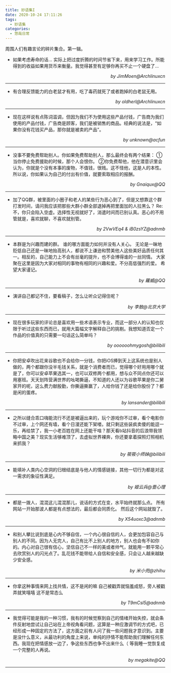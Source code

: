 ```yaml
---
title: 妙语集I
date: 2020-10-24 17:11:26
tags:
  - 妙语集
categories:
  - 悠哉日常
---
```


周围人们有趣言论的碎片集合。第一辑。

<!-- more -->

* 如果考虑寿命的话…
  实际上把过度折腾的时间节省下来，用来学习工作。所能得到的收益如果用货币来衡量。我觉得甚至有足够你再买不止一个硬盘了…

<div style="text-align: right"><i>by JimMoen@Archlinuxcn</i></div>

<hr/>

* 有合理反馈能力的白老鼠才有用，吃了毒药就死了或者跑掉的白老鼠无用。

  <div style="text-align: right"><i>by oldherl@Archlinuxcn</i></div>

<hr/>

* 现在这样说有点陈词滥调，但因为我们不为使用这些产品付钱，广告商为我们使用的产品付钱，广告商是顾客，我们是被销售的商品。经典的说法是，“如果你没有花钱买产品，那你就是被卖的产品”。

  <div style="text-align: right"><i>by unknown@acfun</i></div>

<hr/>

* 没事不要免费帮助别人。你如果免费帮助别人，那么最终会有两个结果：
  ①当你停止免费援助的时候，那个人会恨你。
  ②你免费帮他，他在潜意识里会认为，你就是个没有本事的废物，不值钱，很贱。这不怪他，这是人的本性。
  所以说，你如果认为自己的付出有价值，就要索取相应的报酬。

  <div style="text-align: right"><i>by Gnaiqux@QQ</i></div>

<hr/>

* 加了QQ群，被里面的小圈子和老人的某些行为恶心到了，但是又想靠这个群打发时间，请问我应该把那些大群小群全部退掉再把里面加的人拉黑么？
  Re: 不，你只会陷入空虚。选择性无视就好了，消遣时间而已别认真。恶心的不用管就是，喜欢就聊，不喜欢就别管。

  <div style="text-align: right"><i>by 2VwVEq4 & iB0zsYZ@adnmb</i></div>

<hr/>

* 本群是为兴趣而建的群。
  谁的哪方面能力如何并没有人关心。
  无论是一昧地贬低自己还是一昧地抬高别人，都说不上谦逊和赞美他人这些美好品质任何其一。相反的，自己能力上不会有丝毫的提升，也不会博得谁的一丝同情。
  大家聚在这里是因为大家对相同的事物有相同的兴趣和爱。不分高低强烈的爱。
  希望大家谨记。

  <div style="text-align: right"><i>by 羅威@QQ</i></div>

<hr/>

* 演讲自己都记不住，要看稿子，怎么让听众记得住呢？

  <div style="text-align: right"><i>by 李敖@北京大学</i></div>

<hr/>

* 现在很多玩家的评论总是喜欢用一些术语表示专业，而这一部分人的认知也仅限于听过这些东西而已，就用大篇幅文字解释自己的挑剔。我想知道否定一个作品的价值真的只需要一句话这么简单吗？

<div style="text-align: right"><i>by oooooohmygosh@bilibili</i></div>

<hr/>

* 你把安卓吹出花来谷歌也不会给你一分钱，你把iOS捧到天上这系统也是别人做的，两个都跟你没半毛钱关系，就是个消费者而已，觉得哪个好用用哪个就是了，你可以安卓苹果选其一，也可以双修两个都用，想与众不同点你还可以用塞班。天天划阵营满世界的吆喝撕逼，不知道的人还以为谷歌苹果是你二舅家开的呢，这么费力献殷勤，你撕逼撕赢了，人给你钱了还是给你股份了？都是闲的蛋疼。

<div style="text-align: right"><i>by lansander@bilibili</i></div>

<hr/>

* 之所以缝合乖口嗨能流行不还是被逼出来的，玩个游戏你不过审，看个电影你不过审，上个网还有墙，看个日漫还能下架喽。就只剩这些装疯卖傻的能逗一乐，再给禁了，我一小老百姓在网上还能干啥？那天看b站抖音的后浪带我领略中国之美？现实生活够难顶了，去虚拟世界裸奔，你还要拿着探照灯照相机来抓我？

<div style="text-align: right"><i>by 筱筱小师妹@bilibili</i></div><hr/>

* 能填补人类内心空洞的归根结底是与他人的情感链接，其他一切行为都是对这一需求的象征性满足。

<div style="text-align: right"><i>by 姬云兵@壹心理</i></div><hr/>

* 都是一拨人，混混这儿混混那儿，说话的方式在变，水平始终就那么点。
  所有网站一开始那波人都是有点想法的，最后都会同质化。
  然后这个网站就毁了。

<div style="text-align: right"><i>by X54uoxc3@adnmb</i></div><hr/>

* 和别人攀比说到底是心内不够自信，一个内心很自信的人，会更加包容自己与别人的不同。因为人无完人，自己有比不上别人的地方，别人也会有不如你的。内心对自己很有信心，坚信自己不一样的美或者帅气，就能用一颗平常心去欣赏别人的闪光点了。乱花钱不能带给人自信和安全感，只会让人越来越缺少安全感。

<div style="text-align: right"><i>by 米小兜@zhihu</i></div><hr/>

* 你拿这种事情来网上找共情，这不是闲的嘛
  自己被戳弄就恼羞成怒，旁人被戳弄就笑嘻嘻
  这不是常态么

<div style="text-align: right"><i>by T9mCsl5@adnmb</i></div><hr/>

* 我觉得可能是我的一种习惯，我有的时候觉察到自己的情绪开始失控，就会条件反射地尝试让自己站在上帝视角看问题，这算是一种应激调节的方式吧，已经形成一种固定的方法了，这方面之前有人问了我一些问题我才意识到。主要是没什么意义，从最功利的角度上来说，单纯的抒情不能帮助我们理解任何东西。我现在把情感放一边了，争这些东西也争不出来什么（
  等我睡一觉恢复成一个完整的人再说。

<div style="text-align: right"><i>by megakite@QQ</i></div><hr/>